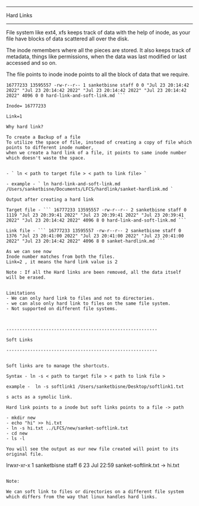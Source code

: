 ---------------------------------------------------------

Hard Links

---------------------------------------------------------


File system like ext4, xfs keeps track of data with the help of inode, as your file have blocks of data scattered all over the disk.

The inode remembers where all the pieces are stored. It also keeps track of metadata, things like permissions, when the data was last modified or last accessed and so on.

The file points to inode 
inode points to all the block of data that we require.

``` sanketbisne@C02FN48BQ6LR LFCS % stat hard-link-and-soft-link.md 
16777233 13595557 -rw-r--r-- 1 sanketbisne staff 0 0 "Jul 23 20:14:42 2022" "Jul 23 20:14:42 2022" "Jul 23 20:14:42 2022" "Jul 23 20:14:42 2022" 4096 0 0 hard-link-and-soft-link.md ```

Inode= 16777233

Link=1

Why hard link?

To create a Backup of a file
To utilize the space of file, instead of creating a copy of file which points to different inode number, 
when we create a hard link of a file, it points to same inode number which doesn't waste the space.


- ` ln < path to target file > < path to link file> `

- example - ` ln hard-link-and-soft-link.md /Users/sanketbisne/Documents/LFCS/hardlink/sanket-hardlink.md `

Output after creating a hard link 

Target file - ``` 16777233 13595557 -rw-r--r-- 2 sanketbisne staff 0 1119 "Jul 23 20:39:41 2022" "Jul 23 20:39:41 2022" "Jul 23 20:39:41 2022" "Jul 23 20:14:42 2022" 4096 8 0 hard-link-and-soft-link.md ```

Link file - ``` 16777233 13595557 -rw-r--r-- 2 sanketbisne staff 0 1376 "Jul 23 20:41:00 2022" "Jul 23 20:41:00 2022" "Jul 23 20:41:00 2022" "Jul 23 20:14:42 2022" 4096 8 0 sanket-hardlink.md ```

As we can see now 
Inode number matches from both the files.
Link=2 , it means the hard link value is 2

Note : If all the Hard links are been removed, all the data itself will be erased.


Limitations
- We can only hard link to files and not to directories.
- we can also only hard link to files on the same file system.
- Not supported on different file systems.



---------------------------------------------------------

Soft Links

---------------------------------------------------------


Soft links are to manage the shortcuts.

Syntax - ln -s < path to target file > < path to link file >

example -  ln -s softlink1 /Users/sanketbisne/Desktop/softlink1.txt

s acts as a symolic link.

Hard link points to a inode but soft links points to a file -> path

- mkdir new
- echo "hi" >> hi.txt
- ln -s hi.txt ../LFCS/new/sanket-softlink.txt
- cd new
- ls -l

You will see the output as our new file created will point to its original file.

```

lrwxr-xr-x  1 sanketbisne  staff  6 23 Jul 22:59 sanket-softlink.txt -> hi.txt

```

Note:

We can soft link to files or directories on a different file system which differs from the way that linux handles hard links.



